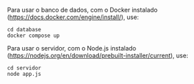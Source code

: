 Para usar o banco de dados, com o Docker instalado (https://docs.docker.com/engine/install/), use:
```
cd database
docker compose up
```
Para usar o servidor, com o Node.js instalado (https://nodejs.org/en/download/prebuilt-installer/current), use:
```
cd servidor
node app.js
```
